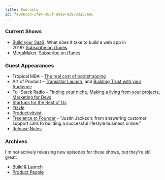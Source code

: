 ```yaml
---
title: Podcasts
id: fa986cdd-1fe4-455f-a9e9-0297832076a5
---
```

<h3>Current Shows</h3>

<ul>
    <li><a href="https://saas.transistor.fm/">Build your SaaS</a>. What does it take to build a web app in 2018? <a href="https://itunes.apple.com/us/podcast/build-your-saas/id1357295850">Subscribe on iTunes</a>.</li>
    <li><a href="http://podcast.megamaker.co">MegaMaker</a>. <a href="https://itunes.apple.com/us/podcast/megamaker/id1074661788">Subscribe on iTunes</a>.</li>
</ul>

<h3>Guest Appearances</h3>

<ul>
    <li>Tropical MBA – <a href="http://www.tropicalmba.com/costofbootstrapping/">The real cost of bootstrapping</a></li>
    <li>Art of Product – <a href="https://artofproductpodcast.com/episode-53">Transistor Launch</a>, and <a href="https://artofproductpodcast.com/episode-46">Building Trust with your Audience</a></li>
    <li>Full Stack Radio – <a href="http://www.fullstackradio.com/93">Finding your niche</a>, <a href="http://www.fullstackradio.com/73">Making a living from your projects</a>, <a href="http://www.fullstackradio.com/42">Marketing for Devs</a></li>
    <li><a href="https://www.startupsfortherestofus.com/episodes/episode-296-launching-100-projects-in-one-year">Startups for the Rest of Us</a></li>
    <li><a href="https://fizzle.co/sparkline/networking-hard-stuff-lessons">Fizzle</a></li>
    <li><a href="https://productivityist.com/podcast-justin-jackson/">Productivityist</a></li>
    <li><a href="https://simplecast.com/s/e055c2d1">Freelance to Founder</a> - "Justin Jackson: from answering customer support calls to building a successful lifestyle business online."</li>
    <li><a href="https://releasenotes.tv/249-justin-jackson-part-1/">Release Notes</a></li>
</ul>

<h3>Archives</h3>

I'm not actively releasing new episodes for these shows, but they're still great:

<ul>
    <li><a href="http://buildandlaunch.net">Build &amp; Launch</a></li>
    <li><a href="http://productpeople.tv">Product People</a></li>
</ul>